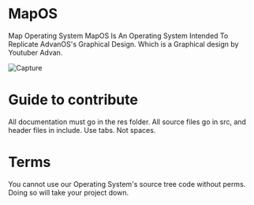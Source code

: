 # MapOS
Map Operating System MapOS Is An Operating System Intended To Replicate AdvanOS's Graphical Design. Which is a Graphical design by Youtuber Advan.

![Capture](https://github.com/KapPetrov/MapOS/assets/148530033/cbec6106-5b7c-406e-9ad4-e4bbeb29a6a5)


# Guide to contribute
All documentation must go in the res folder.
All source files go in src, and header files in include.
Use tabs. Not spaces.

# Terms
You cannot use our Operating System's source tree code without perms. Doing so will take your project down.
